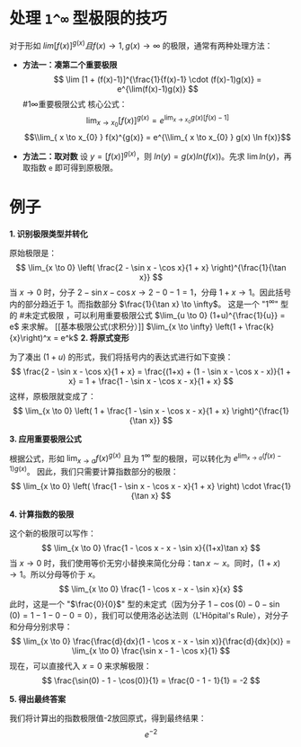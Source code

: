 # 处理 `1^∞` 型极限的技巧

对于形如 $lim [f(x)]^{g(x)} 且 f(x)→1, g(x)→∞$ 的极限，通常有两种处理方法：

*   **方法一：凑第二个重要极限**
    $$ \lim [1 + (f(x)-1)]^{\frac{1}{f(x)-1} \cdot (f(x)-1)g(x)} = e^{\lim(f(x)-1)g(x)} $$
    #1∞重要极限公式 核心公式： 
    $$ \lim_{x \to x_0} [f(x)]^{g(x)} = e^{\lim_{x \to x_0} g(x)[f(x)-1]} $$
$$\\lim_{ x \to x_{0} }  f(x)^{g(x)} = e^{\\lim_{ x \to x_{0} }  g(x) \ln f(x)}$$

*   **方法二：取对数**
    设 $y = [f(x)]^{g(x)}$，则 $ln(y) = g(x)ln(f(x))$。先求 $\lim ln(y)$，再取指数 `e` 即可得到原极限。

# 例子
**1. 识别极限类型并转化**

原始极限是：
$$ \lim_{x \to 0} \left( \frac{2 - \sin x - \cos x}{1 + x} \right)^{\frac{1}{\tan x}} $$
当 $x \to 0$ 时，分子 $2 - \sin x - \cos x \to 2 - 0 - 1 = 1$，分母 $1 + x \to 1$。因此括号内的部分趋近于 1。而指数部分 $\frac{1}{\tan x} \to \infty$。
这是一个 "$1^\infty$" 型的 #未定式极限 ，可以利用重要极限公式 $\lim_{u \to 0} (1+u)^{\frac{1}{u}} = e$ 来求解。
[[基本极限公式(求积分）]] 
$\lim_{x \to \infty} \left(1 + \frac{k}{x}\right)^x = e^k$
**2. 将原式变形**

为了凑出 $(1+u)$ 的形式，我们将括号内的表达式进行如下变换：
$$ \frac{2 - \sin x - \cos x}{1 + x} = \frac{(1+x) + (1 - \sin x - \cos x - x)}{1 + x} = 1 + \frac{1 - \sin x - \cos x - x}{1 + x} $$
这样，原极限就变成了：
$$ \lim_{x \to 0} \left( 1 + \frac{1 - \sin x - \cos x - x}{1 + x} \right)^{\frac{1}{\tan x}} $$

**3. 应用重要极限公式**

根据公式，形如 $\lim_{x \to a} f(x)^{g(x)}$ 且为 $1^\infty$ 型的极限，可以转化为 $e^{\lim_{x \to a} (f(x)-1)g(x)}$。
因此，我们只需要计算指数部分的极限：
$$ \lim_{x \to 0} \left( \frac{1 - \sin x - \cos x - x}{1 + x} \right) \cdot \frac{1}{\tan x} $$

**4. 计算指数的极限**

这个新的极限可以写作：
$$ \lim_{x \to 0} \frac{1 - \cos x - x - \sin x}{(1+x)\tan x} $$
当 $x \to 0$ 时，我们使用等价无穷小替换来简化分母：$\tan x \sim x$。同时，$(1+x) \to 1$。所以分母等价于 $x$。
$$ \lim_{x \to 0} \frac{1 - \cos x - x - \sin x}{x} $$
此时，这是一个 "$\frac{0}{0}$" 型的未定式（因为分子 $1 - \cos(0) - 0 - \sin(0) = 1-1-0-0 = 0$），我们可以使用洛必达法则（L'Hôpital's Rule），对分子和分母分别求导：
$$ \lim_{x \to 0} \frac{\frac{d}{dx}(1 - \cos x - x - \sin x)}{\frac{d}{dx}(x)} = \lim_{x \to 0} \frac{\sin x - 1 - \cos x}{1} $$
现在，可以直接代入 $x=0$ 来求解极限：
$$ \frac{\sin(0) - 1 - \cos(0)}{1} = \frac{0 - 1 - 1}{1} = -2 $$

**5. 得出最终答案**

我们将计算出的指数极限值-2放回原式，得到最终结果：
$$ e^{-2} $$